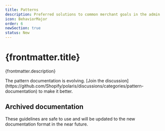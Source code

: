 ```yaml
---
title: Patterns
description: Preferred solutions to common merchant goals in the admin.
icon: BehaviorMajor
order: 6
newSection: true
status: New
---
```


# {frontmatter.title}

<Lede>{frontmatter.description}</Lede>

<StatusBanner status={frontmatter.status}>
  The pattern documentation is evolving. [Join the
  discussion](https://github.com/Shopify/polaris/discussions/categories/pattern-documentation)
  to make it better.
</StatusBanner>

<RichCardGrid cards={posts} />

<span id="legacy" />

## Archived documentation

<Lede>
  These guidelines are safe to use and will be updated to the new documentation
  format in the near future.
</Lede>

<RichCardGrid cards={legacyPatternPosts} />
